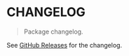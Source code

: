# CHANGELOG

> Package changelog.

See [GitHub Releases](https://github.com/stdlib-js/stats-iter-min/releases) for the changelog.